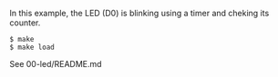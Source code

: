 In this example, the LED (D0) is blinking using a timer and cheking its counter.
```
$ make
$ make load
```
See 00-led/README.md

